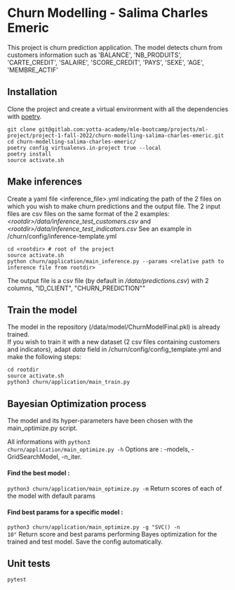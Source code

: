 # Churn Modelling - Salima Charles Emeric

This project is churn prediction application. 
The model detects churn from customers information such as 'BALANCE', 'NB_PRODUITS', 'CARTE_CREDIT', 'SALAIRE', 'SCORE_CREDIT', 'PAYS', 'SEXE', 'AGE', 'MEMBRE_ACTIF'


## Installation

Clone the project and create a virtual environment with all the dependencies with [poetry](https://python-poetry.org/docs).

	git clone git@gitlab.com:yotta-academy/mle-bootcamp/projects/ml-project/project-1-fall-2022/churn-modelling-salima-charles-emeric.git
    cd churn-modelling-salima-charles-emeric/ 
	poetry config virtualenvs.in-project true --local
	poetry install
	source activate.sh

## Make inferences

Create a yaml file <inference_file>.yml indicating the path of the 2 files on which you wish to make churn predictions and the output file.
The 2 input files are csv files on the same format of the 2 examples:  _\<rootdir\>/data/inference_test_customers.csv_ and _\<rootdir\>/data/inference_test_indicators.csv_
See an example in <rootdir>/churn/config/inference-template.yml

    cd <rootdir> # root of the project
    source activate.sh
    python churn/application/main_inference.py --params <relative path to inference file from rootdir>

The output file is a csv file (by default in _<rootdir>/data/predictions.csv_) with 2 columns, "ID_CLIENT", "CHURN_PREDICTION"" 

## Train the model 

The model in the repository (<rootdir>/data/model/ChurnModelFinal.pkl) is already trained.   
If you wish to train it with a new dataset (2 csv files containing customers and indicators), adapt _data_ field in <rootdir>/churn/config/config_template.yml and make the following steps:  

	cd rootdir
	source activate.sh
	python3 churn/application/main_train.py


## Bayesian Optimization process

The model and its hyper-parameters have been chosen with the main_optimize.py script.

All informations with 
<code>python3 churn/application/main_optimize.py -h</code>
Options are : -models, -GridSearchModel, -n_iter.

#### Find the best model :
<code>python3 churn/application/main_optimize.py -m</code>
Return scores of each of the model with default params

#### Find best params for a specific model :
<code>python3 churn/application/main_optimize.py -g "SVC() -n 10"</code>
Return score and best params performing Bayes optimization for the trained and test model.
Save the config automatically. 


## Unit tests

	pytest
